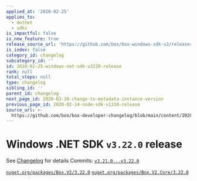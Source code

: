 ```yaml
---
applied_at: '2020-02-25'
applies_to:
  - dotnet
  - sdks
is_impactful: false
is_new_feature: true
release_source_url: 'https://github.com/box/box-windows-sdk-v2/releases/tag/v3.22.0'
is_index: false
category_id: changelog
subcategory_id: ''
id: 2020-02-25-windows-net-sdk-v3220-release
rank: null
total_steps: null
type: changelog
sibling_id: ''
parent_id: changelog
next_page_id: 2020-03-30-change-to-metadata-instance-version
previous_page_id: 2020-02-14-node-sdk-v1310-release
source_url: >-
  https://github.com/box/box-developer-changelog/blob/main/content/2020/02-25-windows-net-sdk-v3220-release.md
---
```

# Windows .NET SDK `v3.22.0` release

See [Changelog](https://github.com/box/box-windows-sdk-v2/blob/master/CHANGELOG.md#3220-2020-02-25) for details
Commits: [`v3.21.0...v3.22.0`](https://github.com/box/box-windows-sdk-v2/compare/`v3.21.0...v3.22.0`)

[`nuget.org/packages/Box.V2/3.22.0`](https://www.nuget.org/packages/Box.V2/3.22.0)
[`nuget.org/packages/Box.V2.Core/3.22.0`](https://www.nuget.org/packages/Box.V2.Core/3.22.0)
